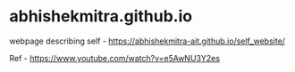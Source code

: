 # abhishekmitra.github.io
webpage describing self - https://abhishekmitra-ait.github.io/self_website/

Ref - https://www.youtube.com/watch?v=e5AwNU3Y2es
